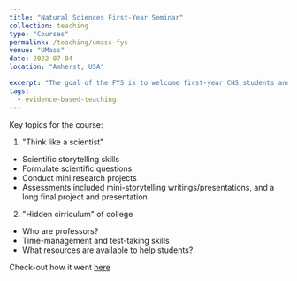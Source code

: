 ```yaml
---
title: "Natural Sciences First-Year Seminar"
collection: teaching
type: "Courses"
permalink: /teaching/umass-fys
venue: "UMass"
date: 2022-07-04
location: "Amherst, USA"

excerpt: "The goal of the FYS is to welcome first-year CNS students and prepare them for college and for a major in the sciences.<br> <img width='500' alt='2015_Fall_Campus_mkt__MG_9474.jpeg' src='https://umassamherst.widen.net/content/kwpnbgxybm/jpeg/2015_Fall_Campus_mkt__MG_9474.jpeg?w=640&keep=c&crop=yes&color=cccccc&quality=80'>  <br>"
tags:
  - evidence-based-teaching
---
```


Key topics for the course:
1. "Think like a scientist"
  * Scientific storytelling skills
  * Formulate scientific questions
  * Conduct mini research projects
  * Assessments included mini-storytelling writings/presentations, and a long final project and presentation
2. "Hidden cirriculum" of college
  * Who are professors?
  * Time-management and test-taking skills
  * What resources are available to help students?

Check-out how it went [here](/posts/2022/12/1stclass)
